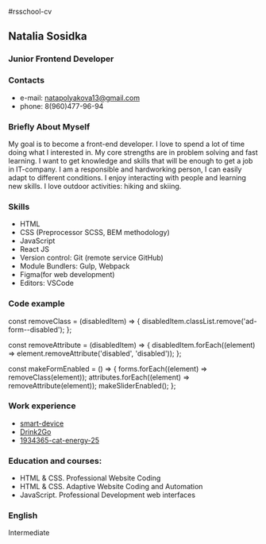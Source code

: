 #rsschool-cv

## Natalia Sosidka

### Junior Frontend Developer

### Contacts
* e-mail: natapolyakova13@gmail.com 
* phone: 8(960)477-96-94

### Briefly About Myself
My goal is to become a front-end developer. I love to spend a lot of time doing what I interested in. My core strengths are in problem solving and fast learning. I want to get knowledge and skills that will be enough to get a job in IT-company. I am a responsible and hardworking person, I can easily adapt to different conditions. 
I enjoy interacting with people and learning new skills. I love outdoor activities: hiking and skiing.

### Skills
* HTML
* CSS (Preprocessor SCSS, BEM methodology)
* JavaScript
* React JS
* Version control: Git (remote service GitHub)
* Module Bundlers: Gulp, Webpack
* Figma(for web development)
* Editors: VSCode

### Code example

const removeClass = (disabledItem) => {
  disabledItem.classList.remove('ad-form--disabled');
};

const removeAttribute = (disabledItem) => {
  disabledItem.forEach((element) => element.removeAttribute('disabled', 'disabled'));
};

const makeFormEnabled = () => {
  forms.forEach((element) => removeClass(element));
  attributes.forEach((element) => removeAttribute(element));
  makeSliderEnabled();
};

### Work experience
* [smart-device](https://github.com/NatashaStr/smart-device)
* [Drink2Go](https://github.com/NatashaStr/Drink2Go)
* [1934365-cat-energy-25](https://github.com/NatashaStr/1934365-cat-energy-25)

### Education and courses:
* HTML & CSS. Professional Website Coding
* HTML & CSS. Adaptive Website Coding and Automation
* JavaScript. Professional Development web interfaces

### English
Intermediate